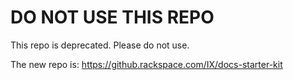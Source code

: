 # DO NOT USE THIS REPO

This repo is deprecated. Please do not use.

The new repo is: https://github.rackspace.com/IX/docs-starter-kit
